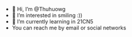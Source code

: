- 👋 Hi, I’m @Thuhuowg
- 👀 I’m interested in smiling :))
- 🌱 I’m currently learning in 21CN5 
- You can reach me by email or social networks

<!---
Thuhuowg/Thuhuowg is a ✨ special ✨ repository because its `README.md` (this file) appears on your GitHub profile.
You can click the Preview link to take a look at your changes.
--->
